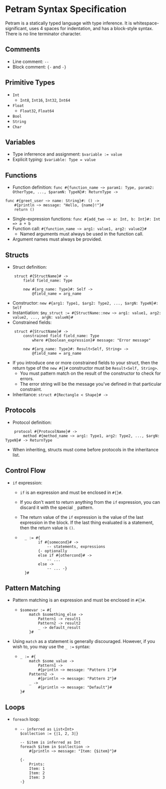 # Petram Syntax Specification

Petram is a statically typed language with type inference. It is whitespace-significant, uses 4 spaces for indentation, and has a block-style syntax. There is no line terminator character.

## Comments

- Line comment: `--`
- Block comment: `{-` and `-}`

## Primitive Types

- `Int`
  - `Int8`, `Int16`, `Int32`, `Int64`
- `Float`
  - `Float32`, `Float64`
- `Bool`
- `String`
- `Char`

## Variables

- Type inferrence and assignment: `$variable := value`
- Explicit typing: `$variable: Type = value`

## Functions

- Function definition: `func #{function_name ~> param1: Type, param2: OtherType, ..., $paramN: TypeN}#: ReturnType ->`

```petra
func #{greet_user ~> name: String}#: () ->
    #{println ~> message: "Hello, {name}!"}#
    return ()
```

- Single-expression functions: `func #{add_two ~> a: Int, b: Int}#: Int => a + b`
- Function call: `#{function_name ~> arg1: value1, arg2: value2}#`
  - Named arguments must always be used in the function call.
- Argument names must always be provided.

## Structs

- Struct definition:

```petra
    struct #{StructName}# ->
        field field_name: Type

        new #{arg_name: Type}#: Self ->
            @field_name = arg_name
```

- Constructor: `new #{arg1: Type1, $arg2: Type2, ..., $argN: TypeN}#: Self`
- Instantiation: `$my_struct := #{StructName::new ~> arg1: value1, arg2: value2, ..., argN: valueN}#`
- Constrained fields:

```petra
    struct #{StructName}# ->
        constrained field field_name: Type
            where #{boolean_expression}# message: "Error message"

        new #{arg_name: Type}#: Result<Self, String> ->
            @field_name = arg_name
```

- If you introduce one or more constrained fields to your struct, then the return type of the `new #{}#` constructor must be `Result<Self, String>`.
  - You must pattern match on the result of the constructor to check for errors.
  - The error string will be the message you've defined in that particular constraint.
- Inheritance: `struct #{Rectangle < Shape}# ->`

## Protocols

- Protocol definition:

```petra
    protocol #{ProtocolName}# ->
        method #{method_name ~> arg1: Type1, arg2: Type2, ..., $argN: TypeN}# -> ReturnType
```

- When inheriting, structs must come before protocols in the inheritance list.

## Control Flow

- `if` expression:
  - `if` is an expression and must be enclosed in `#{}#`.
  - If you don't want to return anything from the `if` expression, you can discard it with the special `_` pattern.
  - The return value of the `if` expression is the value of the last expression in the block. If the last thing evaluated is a statement, then the return value is `()`.

  - ```petra
      _ := #{
            if #{somecond}# ->
                -- statements, expressions
            {- optionally
            else if #{othercond}# ->
                -- ...
            else ->
                -- ... -}
      }#
    ```

## Pattern Matching

- Pattern matching is an expression and must be enclosed in `#{}#`.

  - ```petra
    $somevar := #{
        match $something_else ->
            Pattern1 -> result1
            Pattern2 -> result2
            _ -> default_result
        }#
    ```


- Using `match` as a statement is generally discouraged. However, if you wish to, you may use the `_ :=` syntax:

  - ```petra
    _ := #{
        match $some_value ->
            Pattern1 ->
            #{println ~> message: "Pattern 1"}#
        Pattern2 ->
            #{println ~> message: "Pattern 2"}#
        _ ->
            #{println ~> message: "Default"}#
    }#
    ```

## Loops

- `foreach` loop:

  - ```petra
    -- inferred as List<Int>
    $collection := {|1, 2, 3|}

    -- $item is inferred as Int
    foreach $item in $collection ->
        #{println ~> message: "Item: {$item}"}#

    {-
        Prints:
        Item: 1
        Item: 2
        Item: 3
    -}
    ```
